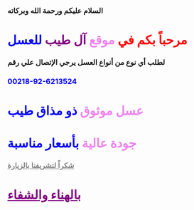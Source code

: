 ### السلام عليكم ورحمة الله وبركاته

# <span style="color:red">مرحباً بكم في</span> <span style="color:violet">موقع</span> <span style="color:purple">آل طيب</span> <span style="color:blue">للعسل</span>



### لطلب أي نوع من أنواع العسل يرجي الإتصال علي رقم

### <span style="color:blue">00218-92-6213524</span>



# <span style="color:violet">عسل موثوق</span> <span style="color:blue">ذو مذاق طيب</span>

# <span style="color:violet">جودة عالية</span> <span style="color:blue">بأسعار مناسبة </span>





### <span style="color:grey"><u>شكراً لتشريفنا بالزيارة</u></span>



# <span style="color:purple"><u>بالهناء والشفاء</u></span>




